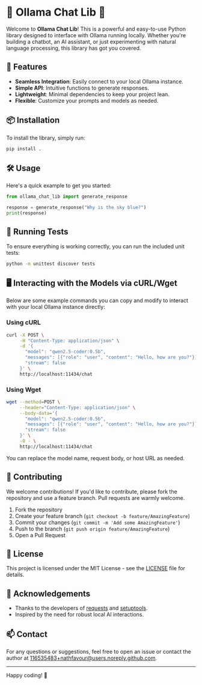 # 🌟 Ollama Chat Lib 🌟

Welcome to **Ollama Chat Lib**! This is a powerful and easy-to-use Python library designed to interface with Ollama running locally. Whether you're building a chatbot, an AI assistant, or just experimenting with natural language processing, this library has got you covered.

## 🚀 Features

- **Seamless Integration**: Easily connect to your local Ollama instance.
- **Simple API**: Intuitive functions to generate responses.
- **Lightweight**: Minimal dependencies to keep your project lean.
- **Flexible**: Customize your prompts and models as needed.

## 📦 Installation

To install the library, simply run:

```bash
pip install .
```

## 🛠️ Usage

Here's a quick example to get you started:

```python
from ollama_chat_lib import generate_response

response = generate_response("Why is the sky blue?")
print(response)
```

## 🧪 Running Tests

To ensure everything is working correctly, you can run the included unit tests:

```bash
python -m unittest discover tests
```

## 🖥️ Interacting with the Models via cURL/Wget

Below are some example commands you can copy and modify to interact with your local Ollama instance directly:

### Using cURL

```bash
curl -X POST \
     -H "Content-Type: application/json" \
     -d '{
       "model": "qwen2.5-coder:0.5b",
       "messages": [{"role": "user", "content": "Hello, how are you?"}],
       "stream": false
     }' \
     http://localhost:11434/chat
```

### Using Wget

```bash
wget --method=POST \
     --header="Content-Type: application/json" \
     --body-data='{
       "model": "qwen2.5-coder:0.5b",
       "messages": [{"role": "user", "content": "Hello, how are you?"}],
       "stream": false
     }' \
     -O - \
     http://localhost:11434/chat
```

You can replace the model name, request body, or host URL as needed.

## 🤝 Contributing

We welcome contributions! If you'd like to contribute, please fork the repository and use a feature branch. Pull requests are warmly welcome.

1. Fork the repository
2. Create your feature branch (`git checkout -b feature/AmazingFeature`)
3. Commit your changes (`git commit -m 'Add some AmazingFeature'`)
4. Push to the branch (`git push origin feature/AmazingFeature`)
5. Open a Pull Request

## 📄 License

This project is licensed under the MIT License - see the [LICENSE](LICENSE) file for details.

## 🌟 Acknowledgements

- Thanks to the developers of [requests](https://docs.python-requests.org/en/latest/) and [setuptools](https://setuptools.pypa.io/en/latest/).
- Inspired by the need for robust local AI interactions.

## 📫 Contact

For any questions or suggestions, feel free to open an issue or contact the author at [116535483+nathfavour@users.noreply.github.com](mailto:116535483+nathfavour@users.noreply.github.com).

---

Happy coding! 🎉

